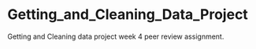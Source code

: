 # Getting_and_Cleaning_Data_Project
Getting and Cleaning data project week 4 peer review assignment.
